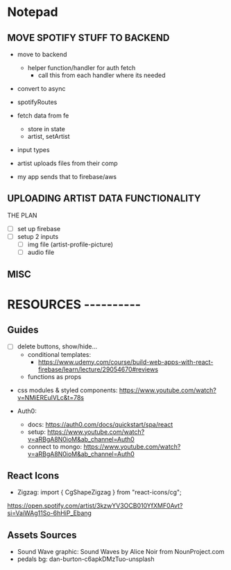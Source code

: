 # Notepad

## MOVE SPOTIFY STUFF TO BACKEND

- move to backend 
    - helper function/handler for auth fetch
      - call this from each handler where its needed
- convert to async 
- spotifyRoutes
- fetch data from fe
  - store in state 
  - artist, setArtist 


- input types 
- artist uploads files from their comp
- my app sends that to firebase/aws

## UPLOADING ARTIST DATA FUNCTIONALITY

THE PLAN

- [ ] set up firebase
- [ ] setup 2 inputs 
  - [ ] img file (artist-profile-picture)
  - [ ] audio file

## MISC

# RESOURCES ----------

## Guides 

- [ ] delete buttons, show/hide...
  - conditional templates:  
    - https://www.udemy.com/course/build-web-apps-with-react-firebase/learn/lecture/29054670#reviews
  - functions as props 

- css modules & styled components: https://www.youtube.com/watch?v=NMiEREulVLc&t=78s

- Auth0: 
  - docs: https://auth0.com/docs/quickstart/spa/react
  - setup: https://www.youtube.com/watch?v=aRBgA8N0ioM&ab_channel=Auth0
  - connect to mongo: https://www.youtube.com/watch?v=aRBgA8N0ioM&ab_channel=Auth0

## React Icons

- Zigzag: import { CgShapeZigzag } from "react-icons/cg";


https://open.spotify.com/artist/3kzwYV3OCB010YfXMF0Avt?si=VaiWAg11So-6hHiP_Ebang

## Assets Sources

- Sound Wave graphic: Sound Waves by Alice Noir from NounProject.com
- pedals bg: dan-burton-c6apkDMzTuo-unsplash
